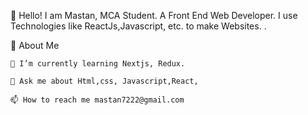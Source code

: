 👋 Hello! I am Mastan, MCA Student.
   A Front End Web Developer.
   I use Technologies like ReactJs,Javascript, etc. to make Websites.
  .

🚀 About Me

    🌱 I’m currently learning Nextjs, Redux.

    💬 Ask me about Html,css, Javascript,React,

    📫 How to reach me mastan7222@gmail.com
     
